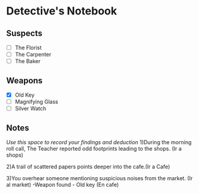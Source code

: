 # Detective's Notebook

## Suspects
- [ ] The Florist
- [ ] The Carpenter
- [ ] The Baker

## Weapons
- [x] Old Key
- [ ] Magnifying Glass
- [ ] Silver Watch

## Notes
*Use this space to record your findings and deduction*
1)During the morning roll call, The Teacher reported odd footprints leading to the shops. (Ir a shops)

2)A trail of scattered papers points deeper into the cafe.(Ir a Cafe)

3)You overhear someone mentioning suspicious noises from the market. (Ir al market)
 -Weapon found - Old key (En cafe)
